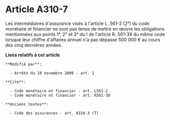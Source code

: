 # Article A310-7

Les intermédiaires d'assurance visés à l'article L. 561-2 (2°) du code monétaire et financier ne sont pas tenus de mettre en
œuvre les obligations mentionnées aux points 1°, 2° et 3° du I de l'article R. 561-38 du même code lorsque leur chiffre
d'affaires annuel n'a pas dépassé 500 000 € au cours des cinq dernières années.

**Liens relatifs à cet article**

	**Modifié par**:

	  - Arrêté du 10 novembre 2009 - art. 1

	**Cite**:

	  - Code monétaire et financier - art. L561-2
	  - Code monétaire et financier - art. R561-38

	**Anciens textes**:

	  - Code des assurances - art. A310-3 (T)
